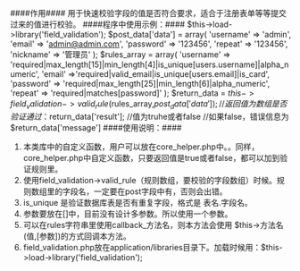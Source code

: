 ####作用####
用于快速校验字段的值是否符合要求，适合于注册表单等等提交过来的值进行校验。
####程序中使用示例：####
    $this->load->library('field_validation');
    $post_data['data'] = array(
    'username' => 'admin',
    'email' => 'admin@admin.com',
    'password' => '123456',
    'repeat' => '123456',
    'nickname' => '管理员'
    );
    $rules_array = array(
    'username' => 'required|max_length[15]|min_length[4]|is_unique[users.username]|alpha_numeric',
    'email' =>'required|valid_email|is_unique[users.email]|is_card',
    'password' => 'required|max_length[25]|min_length[6]|alpha_numeric',
    'repeat' => 'required|matches[password]'
    );
    $return_data = $this->field_validation->valid_rule($rules_array,$post_data['data']);
    //返回值为数组 是否验证通过：$return_data['result']; //值为truhe或者false 
    //如果false，错误信息为$return_data['message']
####使用说明：####
1. 本类库中的自定义函数，用户可以放在core_helper.php中。。同样，core_helper.php中自定义函数，只要返回值是true或者false，都可以加到验证规则里。
2. 使用field_validation->valid_rule（规则数组，要校验的字段数组）时候。规则数组里的字段名，一定要在post字段中有，否则会出错。
3. is_unique 是验证数据库表是否有重复字段，格式是 表名.字段名。
4. 参数要放在[]中，目前没有设计多参数。所以使用一个参数。
5. 可以在rules字符串里使用callback_方法名，则本方法会使用 $this->方法名(值,[参数])的方式回调本方法。
6. field_validation.php放在application/libraries目录下。加载时候用：$this->load->library('field_validation');